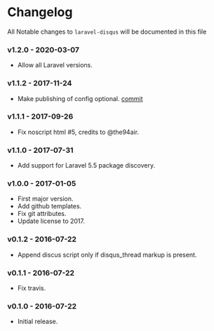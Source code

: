 # Changelog

All Notable changes to `laravel-disqus` will be documented in this file

### v1.2.0 - 2020-03-07

- Allow all Laravel versions.

### v1.1.2 - 2017-11-24

- Make publishing of config optional. [commit](https://github.com/yajra/laravel-disqus/commit/2db629d79c125947d68740007f056a6cce5f3e77)

### v1.1.1 - 2017-09-26

- Fix noscript html #5, credits to @the94air.

### v1.1.0 - 2017-07-31

- Add support for Laravel 5.5 package discovery.

### v1.0.0 - 2017-01-05

- First major version.
- Add github templates.
- Fix git attributes.
- Update license to 2017.

### v0.1.2 - 2016-07-22

- Append discus script only if disqus_thread markup is present.

### v0.1.1 - 2016-07-22

- Fix travis.

### v0.1.0 - 2016-07-22

- Initial release.
